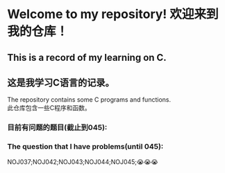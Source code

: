 # Welcome to my repository! 欢迎来到我的仓库！
## This is a record of my learning on C.  
## 这是我学习C语言的记录。
The repository contains some C programs and functions.  
此仓库包含一些C程序和函数。
### 目前有问题的题目(截止到045):
### The question that I have problems(until 045):
NOJ037;NOJ042;NOJ043;NOJ044;NOJ045;😭😭😭